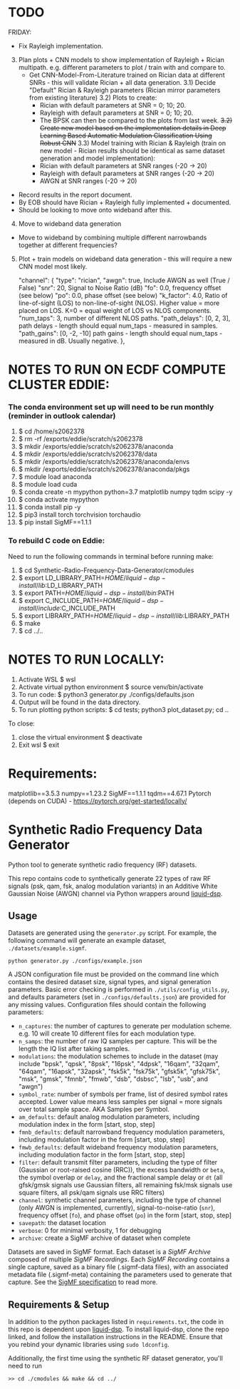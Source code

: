 # TODO
FRIDAY:
- Fix Rayleigh implementation.
3) Plan plots + CNN models to show implementation of Rayleigh + Rician multipath. e.g. different parameters to plot / train with and compare to.
    - Get CNN-Model-From-Literature trained on Rician data at different SNRs - this will validate Rician + all data generation.
    3.1) Decide "Default" Rician & Rayleigh parameters (Rician mirror parameters from existing literature)
    3.2) Plots to create:
        - Rician with default parameters at SNR = 0; 10; 20.
        - Rayleigh with default parameters at SNR = 0; 10; 20.
        - The BPSK can then be compared to the plots from last week.
    ~~3.2) Create new model based on the implementation details in Deep Learning Based Automatic Modulation Classification Using Robust CNN~~
    3.3) Model training with Rician & Rayleigh (train on new model - Rician results should be identical as same dataset generation and model implementation):
        - Rician with default parameters at SNR ranges (-20 -> 20)
        - Rayleigh with default parameters at SNR ranges (-20 -> 20)
        - AWGN at SNR ranges (-20 -> 20)
- Record results in the report document.
- By EOB should have Rician + Rayleigh fully implemented + documented.
- Should be looking to move onto wideband after this.


4) Move to wideband data generation
- Move to wideband by combining multiple different narrowbands together at different frequencies?
5) Plot + train models on wideband data generation - this will require a new CNN model most likely.

    "channel": {
        "type": "rician",
        "awgn": true,               Include AWGN as well (True / False)
        "snr": 20,                  Signal to Noise Ratio (dB)
        "fo": 0.0,                  frequency offset (see below)
        "po": 0.0,                  phase offset (see below)
        "k_factor": 4.0,            Ratio of line-of-sight (LOS) to non-line-of-sight (NLOS). Higher value = more placed on LOS. K=0 = equal weight of LOS vs NLOS components.
        "num_taps": 3,              number of different NLOS paths.
        "path_delays": [0, 2, 3],   path delays - length should equal num_taps - measured in samples.
        "path_gains": [0, -2, -10]  path gains - length should equal num_taps - measured in dB. Usually negative.
    },

# NOTES TO RUN ON ECDF COMPUTE CLUSTER EDDIE:
### The conda environment set up will need to be run monthly (reminder in outlook calendar)
1)  $ cd /home/s2062378
2)  $ rm -rf /exports/eddie/scratch/s2062378
3)  $ mkdir /exports/eddie/scratch/s2062378/anaconda
4)  $ mkdir /exports/eddie/scratch/s2062378/data
5)  $ mkdir /exports/eddie/scratch/s2062378/anaconda/envs
6)  $ mkdir /exports/eddie/scratch/s2062378/anaconda/pkgs
7)  $ module load anaconda
8)  $ module load cuda
9)  $ conda create -n mypython python=3.7 matplotlib numpy tqdm scipy -y
10) $ conda activate mypython
11) $ conda install pip -y
12) $ pip3 install torch torchvision torchaudio
13) $ pip install SigMF==1.1.1

### To rebuild C code on Eddie:
Need to run the following commands in terminal before running make:
1) $ cd Synthetic-Radio-Frequency-Data-Generator/cmodules
2) $ export LD_LIBRARY_PATH=$HOME/liquid-dsp-install/lib:$LD_LIBRARY_PATH
3) $ export PATH=$HOME/liquid-dsp-install/bin:$PATH
4) $ export C_INCLUDE_PATH=$HOME/liquid-dsp-install/include:$C_INCLUDE_PATH
5) $ export LIBRARY_PATH=$HOME/liquid-dsp-install/lib:$LIBRARY_PATH
6) $ make
7) $ cd ../..

# NOTES TO RUN LOCALLY:
1) Activate WSL
    $ wsl
2) Activate virtual python environment
    $ source venv/bin/activate
3) To run code:
    $ python3 generator.py ./configs/defaults.json
4) Output will be found in the data directory.
5) To run plotting python scripts:
    $ cd tests; python3 plot_dataset.py; cd ..

To close:
1) close the virtual environment
    $ deactivate
2) Exit wsl
    $ exit
  

# Requirements:
matplotlib==3.5.3
numpy==1.23.2
SigMF==1.1.1
tqdm==4.67.1
Pytorch (depends on CUDA) - https://pytorch.org/get-started/locally/

# Synthetic Radio Frequency Data Generator

Python tool to generate synthetic radio frequency (RF) datasets.

This repo contains code to synthetically generate 22 types of raw RF signals (psk, qam, fsk, analog modulation variants) in an Additive White Gaussian Noise (AWGN) channel via Python wrappers around [liquid-dsp](https://github.com/jgaeddert/liquid-dsp).

## Usage
Datasets are generated using the `generator.py` script.
For example, the following command will generate an example dataset, `./datasets/example.sigmf`.

```
python generator.py ./configs/example.json
``` 

A JSON configuration file must be provided on the command line which contains the desired dataset size, signal types, and signal generation parameters.
Basic error checking is performed in `./utils/config_utils.py`, and defaults parameters (set in `./configs/defaults.json`) are provided for any missing values.
Configuration files should contain the following parameters:

 - `n_captures`: the number of captures to generate per modulation scheme. e.g. 10 will create 10 different files for each modulation type.
 - `n_samps`: the number of raw IQ samples per capture. This will be the length the IQ list after taking samples.
 - `modulations`: the modulation schemes to include in the dataset (may include "bpsk", "qpsk", "8psk", "16psk", "4dpsk", "16qam", "32qam", "64qam", "16apsk", "32apsk", "fsk5k", "fsk75k", "gfsk5k", "gfsk75k", "msk", "gmsk", "fmnb", "fmwb", "dsb", "dsbsc", "lsb", "usb", and "awgn")
 - `symbol_rate`: number of symbols per frame, list of desired symbol rates accepted. Lower value means less samples per signal = more signals over total sample space. AKA Samples per Symbol.
 - `am_defaults`: default analog modulation parameters, including modulation index in the form [start, stop, step]
 - `fmnb_defaults`: default narrowband frequency modulation parameters, including modulation factor in the form [start, stop, step]
 - `fmwb_defaults`: default wideband frequency modulation parameters, including modulation factor in the form [start, stop, step]
 - `filter`: default transmit filter parameters, including the type of filter (Gaussian or root-raised cosine (RRC)), the excess bandwidth or `beta`, the symbol overlap or `delay`, and the fractional sample delay or `dt` (all gfsk/gmsk signals use Gaussian filters, all remaining fsk/msk signals use square filters, all psk/qam signals use RRC filters)
 - `channel`: synthetic channel parameters, including the type of channel (only AWGN is implemented, currently), signal-to-noise-ratio (`snr`), frequency offset (`fo`), and phase offset (`po`) in the form [start, stop, step]
 - `savepath`: the dataset location
 - `verbose`: 0 for minimal verbosity, 1 for debugging
 - `archive`: create a SigMF archive of dataset when complete

Datasets are saved in SigMF format. 
Each dataset is a *SigMF Archive* composed of multiple *SigMF Recordings*. 
Each *SigMF Recording* contains a single capture, saved as a binary file (.sigmf-data files), with an associated metadata file (.sigmf-meta) containing the parameters used to generate that capture. 
See the [SigMF specification](https://github.com/gnuradio/SigMF/blob/master/sigmf-spec.md) to read more. 

## Requirements & Setup

In addition to the python packages listed in `requirements.txt`, the code in this repo is dependent upon [liquid-dsp](https://github.com/jgaeddert/liquid-dsp). 
To install liquid-dsp, clone the repo linked, and follow the installation instructions in the README. 
Ensure that you rebind your dynamic libraries using `sudo ldconfig`.

Additionally, the first time using the synthetic RF dataset generator, you'll need to run

```
>> cd ./cmodules && make && cd ../
```

